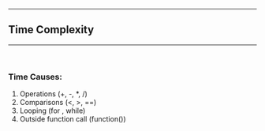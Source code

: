 <hr>

## Time Complexity
<hr>
<br>

### Time Causes:
1. Operations (+, -, *,  /)
2. Comparisons (<, >, ==)
3. Looping (for , while)
4. Outside function call (function())